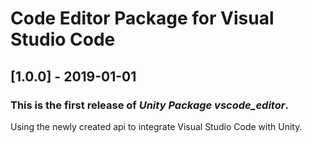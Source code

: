 # Code Editor Package for Visual Studio Code

## [1.0.0] - 2019-01-01

### This is the first release of *Unity Package vscode_editor*.

Using the newly created api to integrate Visual Studio Code with Unity.